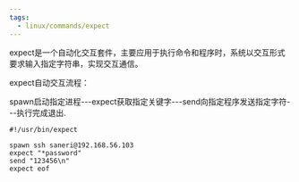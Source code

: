 ```yaml
---
tags:
  - linux/commands/expect
---
```



expect是一个自动化交互套件，主要应用于执行命令和程序时，系统以交互形式要求输入指定字符串，实现交互通信。

expect自动交互流程：

spawn启动指定进程---expect获取指定关键字---send向指定程序发送指定字符---执行完成退出.

```shell
#!/usr/bin/expect

spawn ssh saneri@192.168.56.103
expect "*password"
send "123456\n"
expect eof
```